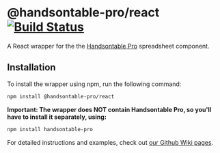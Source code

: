 # @handsontable-pro/react  [![Build Status](https://travis-ci.org/handsontable/react-handsontable.png?branch=master)](https://travis-ci.org/handsontable/react-handsontable)
A React wrapper for the the [Handsontable Pro](https://github.com/handsontable/handsontable-pro) spreadsheet component.

## Installation

To install the wrapper using npm, run the following command:
```bash
npm install @handsontable-pro/react
```

**Important: The wrapper does NOT contain Handsontable Pro, so you'll have to install it separately, using:**

```bash
npm install handsontable-pro
```

For detailed instructions and examples, check out [our Github Wiki pages](https://github.com/handsontable/react-handsontable/wiki/Installation-guide).